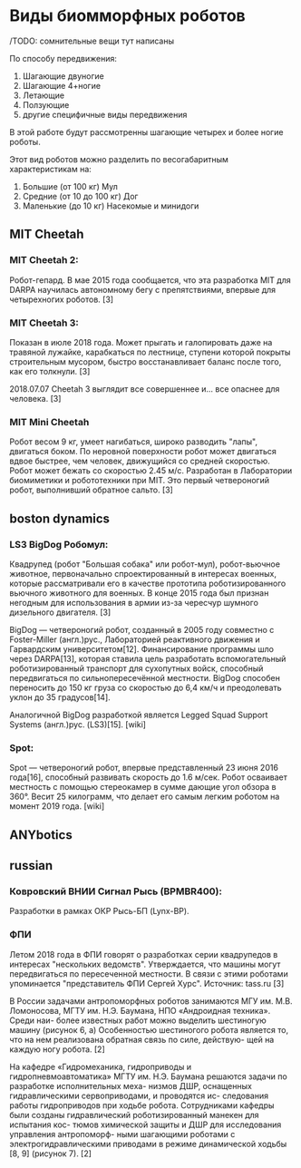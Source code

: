 # Виды биомморфных роботов
/TODO: сомнительные вещи тут написаны

По способу передвижения:
1. Шагающие двуногие
2. Шагающие 4+ногие
3. Летающие
4. Ползующие
5. другие специфичные виды передвижения

В этой работе будут рассмотренны шагающие четырех и более ногие роботы. 

Этот вид роботов можно разделить по весогабаритным характеристикам на: 
1. Большие (от 100 кг) Мул
2. Средние (от 10 до 100 кг) Дог
3. Маленькие (до 10 кг) Насекомые и минидоги


## MIT Cheetah 

### MIT Cheetah 2:

Робот-гепард. В мае 2015 года сообщается, что эта разработка MIT для DARPA научилась автономному бегу с препятствиями, впервые для четырехногих роботов. [3]

### MIT Cheetah 3:

Показан в июле 2018 года. Может прыгать и галопировать даже на травяной лужайке, карабкаться по лестнице, ступени которой покрыты строительным мусором, быстро восстанавливает баланс после того, как его толкнули. [3]

2018.07.07 Cheetah 3 выглядит все совершеннее и... все опаснее для человека. [3]

### MIT Mini Cheetah 

Робот весом 9 кг, умеет нагибаться, широко разводить "лапы", двигаться боком. По неровной поверхности робот может двигаться вдвое быстрее, чем человек, движущийся со средней скоростью. Робот может бежать со скоростью 2.45 м/c. Разработан в Лаборатории биомиметики и робототехники при MIT. Это первый четвероногий робот, выполнивший обратное сальто. [3]

## boston dynamics

### LS3 BigDog Робомул:
Квадрупед (робот "Большая собака" или робот-мул), робот-вьючное животное, первоначально спроектированный в интересах военных, которые рассматривали его в качестве прототипа роботизированного вьючного животного для военных. В конце 2015 года был признан негодным для использования в армии из-за чересчур шумного дизельного двигателя. [3]

BigDog — четвероногий робот, созданный в 2005 году совместно с Foster-Miller  (англ.)рус., Лабораторией реактивного движения и Гарвардским университетом[12]. Финансирование программы шло через DARPA[13], которая ставила цель разработать вспомогательный роботизированный транспорт для сухопутных войск, способный передвигаться по сильнопересечённой местности. BigDog способен переносить до 150 кг груза со скоростью до 6,4 км/ч и преодолевать уклон до 35 градусов[14].

Аналогичной BigDog разработкой является Legged Squad Support Systems  (англ.)рус. (LS3)[15]. [wiki]

### Spot:
Spot — четвероногий робот, впервые представленный 23 июня 2016 года[16], способный развивать скорость до 1.6 м/сек. Робот осваивает местность с помощью стереокамер в сумме дающие угол обзора в 360°. Весит 25 килограмм, что делает его самым легким роботом на момент 2019 года. [wiki]


## ANYbotics



## russian 

### Ковровский ВНИИ Сигнал Рысь (BPMBR400):
Разработки в рамках ОКР Рысь-БП (Lynx-BP).

### ФПИ

Летом 2018 года в ФПИ говорят о разработках серии квадрупедов в интересах "нескольких ведомств". Утверждается, что машины могут передвигаться по пересеченной местности. В связи с этими роботами упоминается "представитель ФПИ Сергей Хурс". Источник: tass.ru [3]

В России задачами антропоморфных роботов занимаются МГУ им. М.В. Ломоносова, МГТУ им. Н.Э. Баумана, НПО «Андроидная техника». Среди наи- более известных работ можно выделить шестиногую машину (рисунок 6, а) Особенностью шестиногого робота является то, что на нем реализована обратная связь по силе, действую- щей на каждую ногу робота. [2]

На кафедре «Гидромеханика, гидроприводы и гидропневмоавтоматика» МГТУ им. Н.Э. Баумана решаются задачи по разработке исполнительных меха- низмов ДШР, оснащенных гидравлическими сервоприводами, и проводятся ис- следования работы гидроприводов при ходьбе робота. Сотрудниками кафедры были созданы гидравлический роботизированный манекен для испытания кос- тюмов химической защиты и ДШР для исследования управления антропоморф- ными шагающими роботами с электрогидравлическими приводами в режиме динамической ходьбы [8, 9] (рисунок 7). [2]



